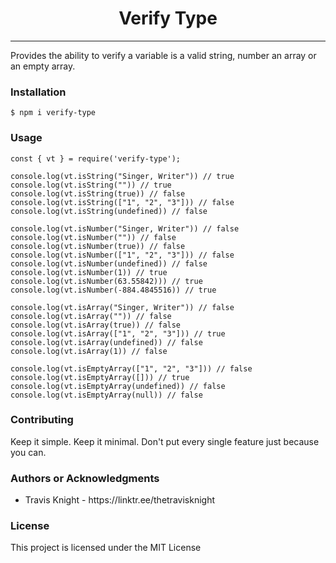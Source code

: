 <h1 align="center"> Verify Type </h1>

<hr/>

<p>Provides the ability to verify a variable is a valid string, number an array or an empty array.</p>

<h3> Installation </h3>

```shell
$ npm i verify-type
```

<h3> Usage </h3>

```node
const { vt } = require('verify-type');

console.log(vt.isString("Singer, Writer")) // true
console.log(vt.isString("")) // true
console.log(vt.isString(true)) // false
console.log(vt.isString(["1", "2", "3"])) // false
console.log(vt.isString(undefined)) // false

console.log(vt.isNumber("Singer, Writer")) // false
console.log(vt.isNumber("")) // false
console.log(vt.isNumber(true)) // false
console.log(vt.isNumber(["1", "2", "3"])) // false
console.log(vt.isNumber(undefined)) // false
console.log(vt.isNumber(1)) // true
console.log(vt.isNumber(63.55842))) // true
console.log(vt.isNumber(-884.4845516)) // true

console.log(vt.isArray("Singer, Writer")) // false
console.log(vt.isArray("")) // false
console.log(vt.isArray(true)) // false
console.log(vt.isArray(["1", "2", "3"])) // true
console.log(vt.isArray(undefined)) // false
console.log(vt.isArray(1)) // false

console.log(vt.isEmptyArray(["1", "2", "3"])) // false
console.log(vt.isEmptyArray([])) // true
console.log(vt.isEmptyArray(undefined)) // false
console.log(vt.isEmptyArray(null)) // false
```

<h3>Contributing</h3>
Keep it simple. Keep it minimal. Don't put every single feature just because you can.

<h3>Authors or Acknowledgments</h3>
<ul>
  <li>Travis Knight - https://linktr.ee/thetravisknight</li>
</ul>

<h3>License</h3>

This project is licensed under the MIT License
